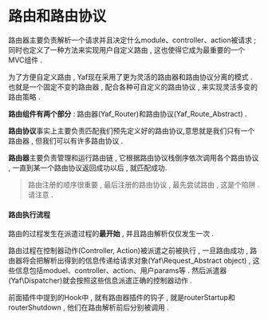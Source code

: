 # 路由和路由协议

路由器主要负责解析一个请求并且决定什么module、controller、action被请求 ; 同时也定义了一种方法来实现用户自定义路由 , 这也使得它成为最重要的一个MVC组件 .

为了方便自定义路由 , Yaf现在采用了更为灵活的路由器和路由协议分离的模式 . 也就是一个固定不变的路由器 , 配合各种可自定义的路由协议 , 来实现灵活多变的路由策略 .

**路由组件有两个部分** : 路由器\(Yaf\_Router\)和路由协议\(Yaf\_Route\_Abstract\) .

**路由协议**事实上主要负责匹配我们预先定义好的路由协议,意思就是我们只有一个路由器 , 但我们可以有许多路由协议 .

**路由器**主要负责管理和运行路由链 , 它根据路由协议栈倒序依次调用各个路由协议 , 一直到某一个路由协议返回成功以后 , 就匹配成功.

> 路由注册的顺序很重要 , 最后注册的路由协议 , 最先尝试路由 , 这是个陷阱 . 请注意 .

#### 路由执行流程

路由的过程发生在派遣过程的**最开始** , 并且路由解析仅仅发生一次 . 

路由过程在控制器动作\(Controller, Action\)被派遣之前被执行 , 一旦路由成功 , 路由器将会把解析出得到的信息传递给请求对象\(Yaf\Request\_Abstract object\) , 这些信息包括moduel、controller、action、用户params等 . 然后派遣器\(Yaf\Dispatcher\)就会按照这些信息派遣正确的控制器动作 . 

前面插件中提到的Hook中 , 就有路由器插件的钩子 , 就是routerStartup和routerShutdown , 他们在路由解析前后分别被调用 . 



